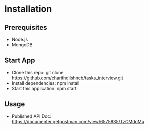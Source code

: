 # Installation

## Prerequisites

- Node.js
- MongoDB
    
## Start App

- Clone this repo: git clone https://github.com/charithdilshncb/tasks_interview.git
- Install dependencies: npm install
- Start this application: npm start
        
## Usage

- Published API Doc: https://documenter.getpostman.com/view/6575835/TzCMdoMu
